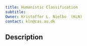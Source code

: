 ```yaml
title: Humanistic Classification
subtitle:
Owner: Kristoffer L. Nielbo  (KLN)
contact: kln@cas.au.dk
```
## Description
